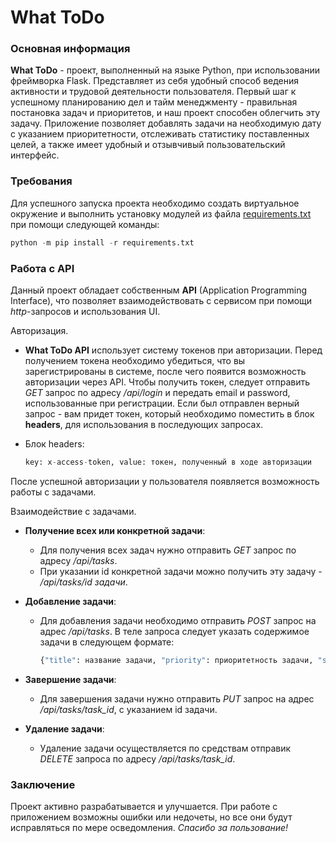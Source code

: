 # What ToDo

### Основная информация
**What ToDo** - проект, выполненный на языке Python, при использовании фреймворка Flask. Представляет из себя удобный способ ведения активности и трудовой деятельности пользователя. Первый шаг к успешному планированию дел и тайм менеджменту - правильная постановка задач и приоритетов, и наш проект способен облегчить эту задачу. Приложение позволяет добавлять задачи на необходимую дату с указанием приоритетности, отслеживать статистику поставленных целей, а также имеет удобный и отзывчивый пользовательский интерфейс.

### Требования
Для успешного запуска проекта необходимо создать виртуальное окружение и выполнить установку модулей из файла [requirements.txt](https://github.com/G4st3r21/ToDoList_WEB_Edition/blob/develop/requirements.txt) при помощи следующей команды:
```python
python -m pip install -r requirements.txt
```

### Работа с API
Данный проект обладает собственным **API** (Application Programming Interface), что позволяет взаимодействовать с сервисом при помощи *http*-запросов и использования UI.

Авторизация.

* **What ToDo API** использует систему токенов при авторизации. Перед получением токена необходимо убедиться, что вы зарегистрированы в системе, после чего появится возможность авторизации через API. Чтобы получить токен, следует отправить *GET* запрос по адресу */api/login* и передать email и password, использованные при регистрации. Если был отправлен верный запрос - вам придет токен, который необходимо поместить в блок **headers**, для использования в последующих запросах.

* Блок headers:   

    ```python
    key: x-access-token, value: токен, полученный в ходе авторизации
    ```
После успешной авторизации у пользователя появляется возможность работы с задачами.

Взаимодействие с задачами.

* **Получение всех или конкретной задачи**:
	* Для получения всех задач нужно отправить *GET* запрос по адресу */api/tasks*. 
	* При указании id конкретной задачи можно получить эту задачу - */api/tasks/id задачи*.

* **Добавление задачи**:
	* Для добавления задачи необходимо отправить *POST* запрос на адрес */api/tasks*. В теле запроса следует указать содержимое задачи в следующем формате:
	
      ```python
      {"title": название задачи, "priority": приоритетность задачи, "scheduled_date": дата, на которую запланирована задача}
      ```
* **Завершение задачи**:
	* Для завершения задачи нужно отправить *PUT* запрос на адрес */api/tasks/task_id*, с указанием id задачи.

* **Удаление задачи**:
	* Удаление задачи осуществляется по средствам отправик *DELETE* запроса по адресу */api/tasks/task_id*.

### Заключение
Проект активно разрабатывается и улучшается. При работе с приложением возможны ошибки или недочеты, но все они будут исправляться по мере осведомления. *Спасибо за пользование!*